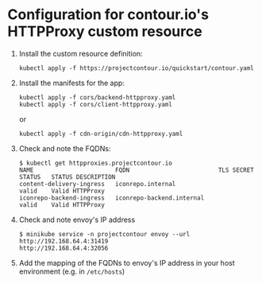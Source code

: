 # Configuration for contour.io's HTTPProxy custom resource

1. Install the custom resource definition:
   
   ```
   kubectl apply -f https://projectcontour.io/quickstart/contour.yaml
   ```

2. Install the manifests for the app:
   
   ```
   kubectl apply -f cors/backend-httpproxy.yaml
   kubectl apply -f cors/client-httpproxy.yaml
   ```
   or

   ```
   kubectl apply -f cdn-origin/cdn-httpproxy.yaml
   ```

3. Check and note the FQDNs:
   
    ```
    $ kubectl get httpproxies.projectcontour.io 
    NAME                       FQDN                         TLS SECRET   STATUS   STATUS DESCRIPTION
    content-delivery-ingress   iconrepo.internal                        valid    Valid HTTPProxy
    iconrepo-backend-ingress   iconrepo-backend.internal                valid    Valid HTTPProxy
    ```

4. Check and note envoy's IP address
   
    ```
    $ minikube service -n projectcontour envoy --url
    http://192.168.64.4:31419
    http://192.168.64.4:32056
    ```

5. Add the mapping of the FQDNs to envoy's IP address in your host environment (e.g. in `/etc/hosts`)
